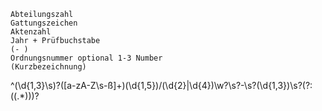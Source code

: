     Abteilungszahl
    Gattungszeichen
    Aktenzahl
    Jahr + Prüfbuchstabe
    (- )
    Ordnungsnummer optional 1-3 Number
    (Kurzbezeichnung)
    
^(\d{1,3}\s)?([a-zA-Z\s\-ß]+)(\d{1,5})\/(\d{2}|\d{4})\w?\s?\-\s?(\d{1,3})\s?(?:\((.*)\))?
